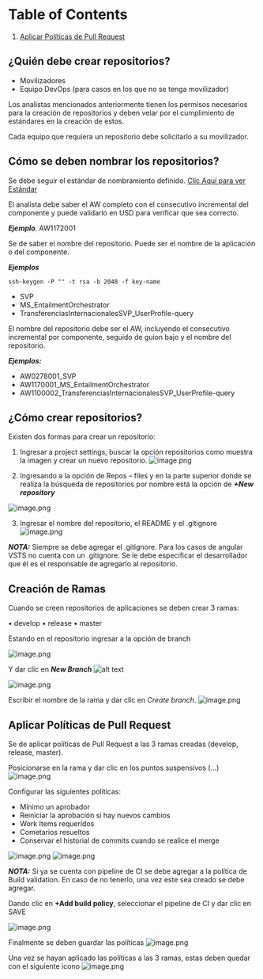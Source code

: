 # Table of Contents
1. [Aplicar Políticas de Pull Request](#introduction)

## **¿Quién debe crear repositorios?**
- Movilizadores
- Equipo DevOps (para casos en los que no se tenga movilizador)

Los analistas mencionados anteriormente tienen los permisos necesarios para la creación de repositorios y deben velar por el cumplimiento de estándares en la creación de estos.

Cada equipo que requiera un repositorio debe solicitarlo a su movilizador.

## **Cómo se deben nombrar los repositorios?**

Se debe seguir el estándar de nombramiento definido. [Clic Aquí para ver Estándar](https://grupobancolombia.visualstudio.com/Vicepresidencia%20Servicios%20de%20Tecnolog%C3%ADa/_wiki/wikis/Vicepresidencia%20Servicios%20de%20Tecnolog%C3%ADa.wiki?wikiVersion=GBwikiMaster&pagePath=%2FDevOps%2FEst%C3%A1ndares%20DevOps%2FEst%C3%A1ndar%20nombramiento%20de%20Repositorios)

El analista debe saber el AW completo con el consecutivo incremental del componente y puede validarlo en USD para verificar que sea correcto.

_**Ejemplo**_. AW1172001 <a name="introduction"></a>

Se de saber el nombre del repositorio. Puede ser el nombre de la aplicación o del componente.

**_Ejemplos_**
```
ssh-keygen -P "" -t rsa -b 2048 -f key-name
```
- SVP
- MS_EntailmentOrchestrator
- TransferenciasInternacionalesSVP_UserProfile-query

El nombre del repositorio debe ser el AW, incluyendo el consecutivo incremental por componente, seguido de guion bajo y el nombre del repositorio.


**_Ejemplos:_** 
- AW0278001_SVP
- AW1170001_MS_EntailmentOrchestrator
- AW1100002_TransferenciasInternacionalesSVP_UserProfile-query

## **¿Cómo crear repositorios?**
Existen dos formas para crear un repositorio:

1.	Ingresar a project settings, buscar la opción repositorios como muestra la imagen y crear un nuevo repositorio.
![image.png](/.attachments/image-eefc279a-4468-4c86-a043-55405d20777a.png)

2.	Ingresando a la opción de Repos – files y en la parte superior donde se realiza la búsqueda de repositorios por nombre está la opción de **_+New repository_**


![image.png](/.attachments/image-f6797713-6876-4f56-b2ad-6d4912516b9d.png)

3. Ingresar el nombre del repositorio, el README y el .gitignore
![image.png](/.attachments/image-9df889c4-8ef7-40d3-a13d-77c8c18d9286.png)

**_NOTA:_** Siempre se debe agregar el .gitignore. 
Para los casos de angular VSTS no cuenta con un .gitignore. Se le debe especificar el desarrollador que él es el responsable de agregarlo al repositorio. 

## **Creación de Ramas**
Cuando se creen repositorios de aplicaciones se deben crear 3 ramas:

•	develop
•	release
•	master

Estando en el repositorio ingresar a la opción de branch

![image.png](/.attachments/image-ee354366-f9c1-4317-8189-455f0f33d141.png)

Y dar clic en **_New Branch_**
![alt text](/.attachments/image-9c59655d-e0c7-420f-915a-d27884998be6.png)

![image.png](/.attachments/image-9c59655d-e0c7-420f-915a-d27884998be6.png)

Escribir el nombre de la rama y dar clic en _Create branch_.
![image.png](/.attachments/image-79aa2f60-16ca-4a32-a784-049027604aa5.png)

## **Aplicar Políticas de Pull Request**

Se de aplicar políticas de Pull Request a las 3 ramas creadas (develop, release, master).

Posicionarse en la rama y dar clic en los puntos suspensivos (...)
![image.png](/.attachments/image-330910a9-22b6-4d3a-9621-2ab8999d9aba.png)

Configurar las siguientes políticas:
- Mínimo un aprobador
- Reiniciar la aprobación si hay nuevos cambios
- Work Items requeridos
- Cometarios resueltos
- Conservar el historial de commits cuando se realice el merge

![image.png](/.attachments/image-078ca137-2322-441f-babc-c05053b2739f.png)
![image.png](/.attachments/image-2b7482d5-e0b0-43f0-99ca-27ce37b1e585.png)

**_NOTA:_** Si ya se cuenta con pipeline de CI se debe agregar a la política de Build validation. 
En caso de no tenerlo, una vez este sea creado se debe agregar. 

Dando clic en **+Add build policy**, seleccionar el pipeline de CI y dar clic en SAVE

![image.png](/.attachments/image-20c264cc-1f45-43ed-a5d7-0640961524d7.png)

Finalmente se deben guardar las políticas
![image.png](/.attachments/image-e1b9365a-4b3c-4dd8-bbce-a438fa81f3be.png)

Una vez se hayan aplicado las políticas a las 3 ramas, estas deben quedar con el siguiente icono
![image.png](/.attachments/image-45705382-a2f4-4615-a057-f32d6063ad50.png)
